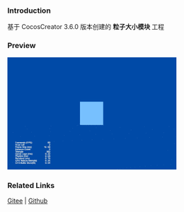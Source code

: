 ### Introduction

基于 CocosCreator 3.6.0 版本创建的 **粒子大小模块** 工程

### Preview
![image](../../../gif/202203/2022030543.gif)

### Related Links
[Gitee](https://gitee.com/mirrors_cocos-creator/test-cases-3d/blob/v3.0/assets/cases/particle) | [Github](https://github.com/cocos-creator/test-cases-3d/blob/v3.0/assets/cases/particle)